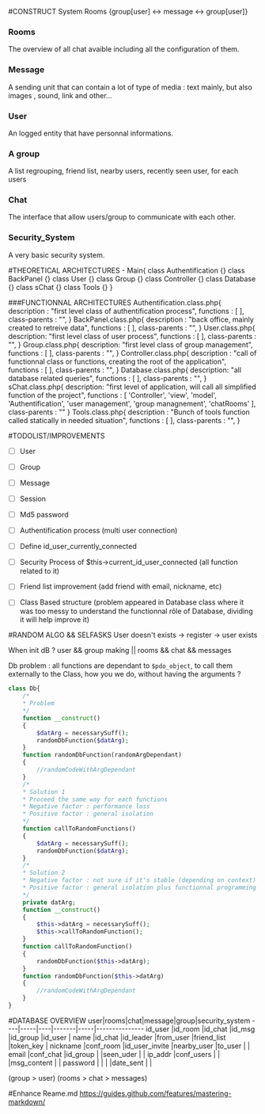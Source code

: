 #CONSTRUCT System 
Rooms {group[user] <-> message <-> group[user]}

### Rooms 
The overview of all chat avaible including all the configuration of them.

### Message 
A sending unit that can contain a lot of type of media : text mainly, but also images , sound, link and other...

### User 
An logged entity that have personnal informations.

### A group
A list regrouping, friend list, nearby users, recently seen user, for each users

### Chat
The interface that allow users/group to communicate with each other.

### Security_System
A very basic security system.

#THEORETICAL ARCHITECTURES
	- Main{
		class Authentification {}
		class BackPanel {}
		class User {}
		class Group {}
		class Controller {}
		class Database {}
		class sChat {}
		class Tools {}
	}

###FUNCTIONNAL ARCHITECTURES 
	Authentification.class.php{
		description : "first level class of authentification process",
		functions : [
		],
		class-parents : "",
	}
	BackPanel.class.php{
		description : "back office, mainly created to retreive data",
		functions : [
		],
		class-parents : "",
	}
	User.class.php{
		description: "first level class of user process",
		functions : [
		],
		class-parents : "",
	}
	Group.class.php{
		description: "first level class of group management",
		functions : [
		],
		class-parents : "",
	}
	Controller.class.php{
		description : "call of functionnal class or functions, creating the root of the application",
		functions : [
		],
		class-parents : "",
	}
	Database.class.php{
		description: "all database related queries",
		functions : [
		],
		class-parents : "",
	}
	sChat.class.php{
		description: "first level of application, will call all simplified function of the project",
		functions : [
			'Controller', 'view', 'model', 'Authentification', 'user management', 'group managnement', 'chatRooms'
		],
		class-parents : ""
	}
	Tools.class.php{
		description : "Bunch of tools function called statically in needed situation",
		functions : [
		],
		class-parents : "",
	}

#TODOLIST/IMPROVEMENTS
- [ ] User
- [ ] Group
- [ ] Message
- [ ] Session

- [ ] Md5 password
- [ ] Authentification process (multi user connection)
- [ ] Define id_user_currently_connected
- [ ] Security Process of $this->current_id_user_connected (all function related to it)
- [ ] Friend list improvement (add friend with email, nickname, etc)

- [ ] Class Based structure (problem appeared in Database class where it was too messy to understand the functionnal rôle of Database, dividing it will help improve it)

#RANDOM ALGO && SELFASKS
User doesn't exists -> register -> user exists

When init dB ? user && group making || rooms && chat && messages 

Db problem : all functions are dependant to  `$pdo_object`, to call them externally to the Class, how you we do, without having the arguments ? 

```php
class Db{
	/*
	* Problem 
	*/
	function __construct()
	{
		$datArg = necessarySuff();
		randomDbFunction($datArg);	
	}
	function randomDbFunction(randomArgDependant)
	{
		//randomCodeWithArgDependant
	}
	/*
	* Solution 1
	* Proceed the same way for each functions
	* Negative factor : performance loss
	* Positive factor : general isolation
	*/
	function callToRandomFunctions()
	{
		$datArg = necessarySuff();
		randomDbFunction($datArg);	
	}
	/*
	* Solution 2
	* Negative factor : not sure if it's stable (depending on context)
	* Positive factor : general isolation plus functionnal programming respectfull
	*/
	private datArg;
	function __construct()
	{
		$this->datArg = necessarySuff();
		$this->callToRandomFunction();
	}
	function callToRandomFunction()
	{
		randomDbFunction($this->datArg);
	}
	function randomDbFunction($this->datArg)
	{
		//randomCodeWithArgDependant
	}
}
```

#DATABASE OVERVIEW
user|rooms|chat|message|group|security_system
----|-----|----|-------|-----|---------------
id_user	|id_room	|id_chat	|id_msg	|id_group	|id_user	|
name	|id_chat	|id_leader	|from_user	|friend_list	|token_key	|
nickname	|conf_room	|id_user_invite	|nearby_user	|to_user	|	|
email	|conf_chat	|id_group	|	|seen_uder	|	|
ip_addr	|conf_users	|	|	|msg_content	|	|
password	|	|	|	|date_sent	|	|

(group > user) <link> (rooms > chat > messages)

#Enhance Reame.md
https://guides.github.com/features/mastering-markdown/

<!-- http://www.emoji-cheat-sheet.com/ -->